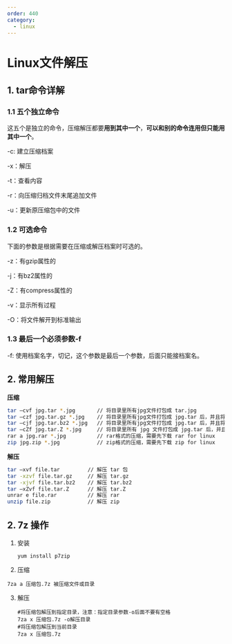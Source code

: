 ```yaml
---
order: 440
category:
  - linux
---
```


# Linux文件解压

## 1.  tar命令详解

### 1.1 五个独立命令

这五个是独立的命令，压缩解压都要**用到其中一个**，**可以和别的命令连用但只能用其中一个**。

-c: 建立压缩档案

-x：解压

-t：查看内容

-r：向压缩归档文件末尾追加文件

-u：更新原压缩包中的文件

### 1.2 可选命令

下面的参数是根据需要在压缩或解压档案时可选的。

-z：有gzip属性的

-j：有bz2属性的

-Z：有compress属性的

-v：显示所有过程

-O：将文件解开到标准输出

### 1.3 最后一个必须参数-f

-f: 使用档案名字，切记，这个参数是最后一个参数，后面只能接档案名。

## 2. 常用解压

**压缩**

```sh
tar –cvf jpg.tar *.jpg       // 将目录里所有jpg文件打包成 tar.jpg 
tar –czf jpg.tar.gz *.jpg    // 将目录里所有jpg文件打包成 jpg.tar 后，并且将其用 gzip 压缩，生成一个 gzip 压缩过的包，命名为 jpg.tar.gz 
tar –cjf jpg.tar.bz2 *.jpg   // 将目录里所有jpg文件打包成 jpg.tar 后，并且将其用 bzip2 压缩，生成一个 bzip2 压缩过的包，命名为jpg.tar.bz2 
tar –cZf jpg.tar.Z *.jpg     // 将目录里所有 jpg 文件打包成 jpg.tar 后，并且将其用 compress 压缩，生成一个 umcompress 压缩过的包，命名为jpg.tar.Z 
rar a jpg.rar *.jpg          // rar格式的压缩，需要先下载 rar for linux 
zip jpg.zip *.jpg            // zip格式的压缩，需要先下载 zip for linux
```

**解压**

```sh
tar –xvf file.tar         // 解压 tar 包 
tar -xzvf file.tar.gz     // 解压 tar.gz 
tar -xjvf file.tar.bz2    // 解压 tar.bz2 
tar –xZvf file.tar.Z      // 解压 tar.Z 
unrar e file.rar          // 解压 rar 
unzip file.zip            // 解压 zip 
```



## 2. 7z 操作



1. 安装

   ```
   yum install p7zip
   ```

2.  压缩

   ```
   7za a 压缩包.7z 被压缩文件或目录
   ```

3. 解压

   ```
   #将压缩包解压到指定目录，注意：指定目录参数-o后面不要有空格
   7za x 压缩包.7z -o解压目录
   #将压缩包解压到当前目录
   7za x 压缩包.7z
   ```